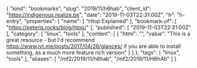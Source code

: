 {
  "kind": "bookmarks",
  "slug": "2019/11/h6hab",
  "client_id": "https://indigenous.realize.be",
  "date": "2019-11-03T22:31:00Z",
  "h": "h-entry",
  "properties": {
    "name": [
      "Htop Explained"
    ],
    "bookmark-of": [
      "https://peteris.rocks/blog/htop/"
    ],
    "published": [
      "2019-11-03T22:31:00Z"
    ],
    "category": [
      "linux",
      "tools"
    ],
    "content": [
      {
        "html": "",
        "value": "This is a great resource - but I'd recommend https://www.jvt.me/posts/2017/04/26/glances/ if you are able to install something, as a much more feature rich version"
      }
    ]
  },
  "tags": [
    "linux",
    "tools"
  ],
  "aliases": [
    "/mf2/2019/11/h6hab",
    "/mf2/2019/11/H6hAb"
  ]
}
